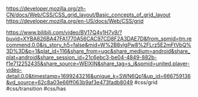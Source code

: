 https://developer.mozilla.org/zh-CN/docs/Web/CSS/CSS_grid_layout/Basic_concepts_of_grid_layout
https://developer.mozilla.org/en-US/docs/Web/CSS/grid

https://www.bilibili.com/video/BV17Q4y1H7v9/?buvid=XYBA826BA47FA1770A56CAC97CD8F2A3DAE7D&from_spmid=tm.recommend.0.0&is_story_h5=false&mid=W%2B8vlgPw8%2FLrz5E2mFtVbQ%3D%3D&p=1&plat_id=116&share_from=ugc&share_medium=android&share_plat=android&share_session_id=21c6ebc3-be04-4849-882b-f1e712252435&share_source=WEIXIN&share_tag=s_i&spmid=united.player-video-detail.0.0&timestamp=1699243216&unique_k=SWN6Qp1&up_id=666759136&vd_source=62c8a03e66ff063b9af3e473fadb8049 #css/grid #css/transition #css/has